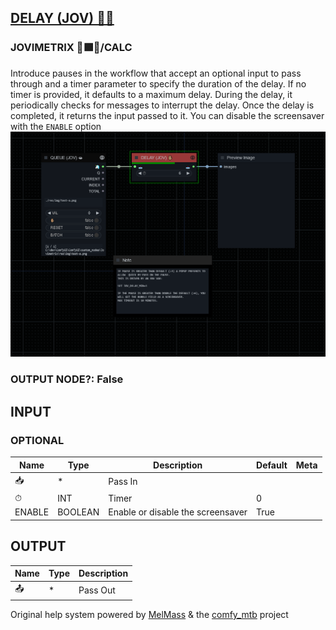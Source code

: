 [DELAY (JOV) ✋🏽](https://github.com/Amorano/Jovimetrix-examples/blob/master/node/DELAY/DELAY.md)
------------------------------------------------------------------------------------------------
### JOVIMETRIX 🔺🟩🔵/CALC
  
Introduce pauses in the workflow that accept an optional input to pass through and a timer parameter to specify the duration of the delay. If no timer is provided, it defaults to a maximum delay. During the delay, it periodically checks for messages to interrupt the delay. Once the delay is completed, it returns the input passed to it. You can disable the screensaver with the `ENABLE` option  
![DELAY](https://raw.githubusercontent.com/Amorano/Jovimetrix-examples/master/node/DELAY/DELAY.png)
### OUTPUT NODE?: False
INPUT
-----
### OPTIONAL
| Name | Type | Description | Default | Meta |
| --- | --- | --- | --- | --- |
| 📥 | \* | Pass In |  |  |
| ⏱ | INT | Timer | 0 |  |
| ENABLE | BOOLEAN | Enable or disable the screensaver | True |  |
OUTPUT
------
| Name | Type | Description |
| --- | --- | --- |
| 📤 | \* | Pass Out |
Original help system powered by [MelMass](https://github.com/melMass) & the [comfy\_mtb](https://github.com/melMass/comfy_mtb) project
